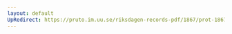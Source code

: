 ```yaml
---
layout: default
UpRedirect: https://pruto.im.uu.se/riksdagen-records-pdf/1867/prot-1867--ak--318/prot-1867--ak--318_038.pdf
---
```

